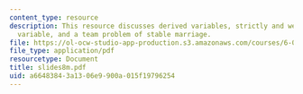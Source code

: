 ```yaml
---
content_type: resource
description: This resource discusses derived variables, strictly and weakly decreasing
  variable, and a team problem of stable marriage.
file: https://ol-ocw-studio-app-production.s3.amazonaws.com/courses/6-042j-mathematics-for-computer-science-fall-2005/a66483843a1306e9900a015f19796254_slides8m.pdf
file_type: application/pdf
resourcetype: Document
title: slides8m.pdf
uid: a6648384-3a13-06e9-900a-015f19796254
---
```

